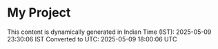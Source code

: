 # My Project

This content is dynamically generated in Indian Time (IST): 2025-05-09 23:30:06 IST
Converted to UTC: 2025-05-09 18:00:06 UTC

